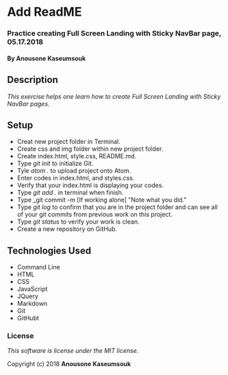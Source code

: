 # Add ReadME

### Practice creating Full Screen Landing with Sticky NavBar page, 05.17.2018

#### By Anousone Kaseumsouk

## Description

_This exercise helps one learn how to create Full Screen Landing with Sticky NavBar pages._

## Setup

* Creat new project folder in Terminal.
* Create css and img folder within new project folder.
* Create index.html, style.css, README.md.
* Type _git init_ to initialize Git.
* Tyle _atom ._ to upload project onto Atom.
* Enter codes in index.html, and styles.css.
* Verify that your index.html is displaying your codes.
* Type _git add ._ in terminal when finish.
* Type _git commit -m [If working alone] "Note what you did."
* Type _git log_ to confirm that you are in the project folder and can see all of your git commits from previous work on this project.
* Type _git status_ to verify your work is clean.
* Create a new repository on GitHub.

## Technologies Used

* Command Line
* HTML
* CSS
* JavaScript
* JQuery
* Markdown
* Git
* GitHubt

### License

*This software is license under the MIT license.*

Copyright (c) 2018 **Anousone Kaseumsouk**
